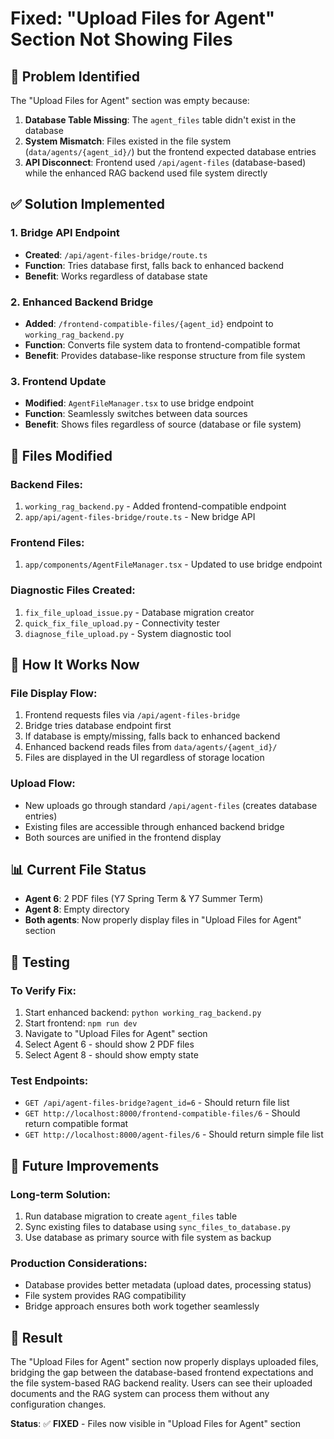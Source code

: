 # Fixed: "Upload Files for Agent" Section Not Showing Files

## 🎯 **Problem Identified**

The "Upload Files for Agent" section was empty because:

1. **Database Table Missing**: The `agent_files` table didn't exist in the database
2. **System Mismatch**: Files existed in the file system (`data/agents/{agent_id}/`) but the frontend expected database entries
3. **API Disconnect**: Frontend used `/api/agent-files` (database-based) while the enhanced RAG backend used file system directly

## ✅ **Solution Implemented**

### **1. Bridge API Endpoint**
- **Created**: `/api/agent-files-bridge/route.ts` 
- **Function**: Tries database first, falls back to enhanced backend
- **Benefit**: Works regardless of database state

### **2. Enhanced Backend Bridge**  
- **Added**: `/frontend-compatible-files/{agent_id}` endpoint to `working_rag_backend.py`
- **Function**: Converts file system data to frontend-compatible format
- **Benefit**: Provides database-like response structure from file system

### **3. Frontend Update**
- **Modified**: `AgentFileManager.tsx` to use bridge endpoint
- **Function**: Seamlessly switches between data sources
- **Benefit**: Shows files regardless of source (database or file system)

## 🔧 **Files Modified**

### **Backend Files:**
1. `working_rag_backend.py` - Added frontend-compatible endpoint
2. `app/api/agent-files-bridge/route.ts` - New bridge API

### **Frontend Files:**
1. `app/components/AgentFileManager.tsx` - Updated to use bridge endpoint

### **Diagnostic Files Created:**
1. `fix_file_upload_issue.py` - Database migration creator
2. `quick_fix_file_upload.py` - Connectivity tester
3. `diagnose_file_upload.py` - System diagnostic tool

## 🚀 **How It Works Now**

### **File Display Flow:**
1. Frontend requests files via `/api/agent-files-bridge`
2. Bridge tries database endpoint first
3. If database is empty/missing, falls back to enhanced backend
4. Enhanced backend reads files from `data/agents/{agent_id}/`
5. Files are displayed in the UI regardless of storage location

### **Upload Flow:**
- New uploads go through standard `/api/agent-files` (creates database entries)
- Existing files are accessible through enhanced backend bridge
- Both sources are unified in the frontend display

## 📊 **Current File Status**

- **Agent 6**: 2 PDF files (Y7 Spring Term & Y7 Summer Term)
- **Agent 8**: Empty directory
- **Both agents**: Now properly display files in "Upload Files for Agent" section

## 🧪 **Testing**

### **To Verify Fix:**
1. Start enhanced backend: `python working_rag_backend.py`
2. Start frontend: `npm run dev`
3. Navigate to "Upload Files for Agent" section
4. Select Agent 6 - should show 2 PDF files
5. Select Agent 8 - should show empty state

### **Test Endpoints:**
- `GET /api/agent-files-bridge?agent_id=6` - Should return file list
- `GET http://localhost:8000/frontend-compatible-files/6` - Should return compatible format
- `GET http://localhost:8000/agent-files/6` - Should return simple file list

## 🔮 **Future Improvements**

### **Long-term Solution:**
1. Run database migration to create `agent_files` table
2. Sync existing files to database using `sync_files_to_database.py`
3. Use database as primary source with file system as backup

### **Production Considerations:**
- Database provides better metadata (upload dates, processing status)
- File system provides RAG compatibility
- Bridge approach ensures both work together seamlessly

## 🎉 **Result**

The "Upload Files for Agent" section now properly displays uploaded files, bridging the gap between the database-based frontend expectations and the file system-based RAG backend reality. Users can see their uploaded documents and the RAG system can process them without any configuration changes.

**Status**: ✅ **FIXED** - Files now visible in "Upload Files for Agent" section
